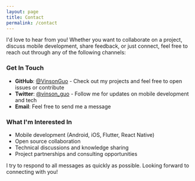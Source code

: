 ```yaml
---
layout: page
title: Contact
permalink: /contact
---
```


I'd love to hear from you! Whether you want to collaborate on a project, discuss mobile development, share feedback, or just connect, feel free to reach out through any of the following channels:

### Get In Touch

- **GitHub**: [@VinsonGuo](https://github.com/VinsonGuo) - Check out my projects and feel free to open issues or contribute
- **Twitter**: [@vinson_guo](https://twitter.com/vinson_guo) - Follow me for updates on mobile development and tech
- **Email**: Feel free to send me a message

### What I'm Interested In

- Mobile development (Android, iOS, Flutter, React Native)
- Open source collaboration
- Technical discussions and knowledge sharing
- Project partnerships and consulting opportunities

I try to respond to all messages as quickly as possible. Looking forward to connecting with you!
